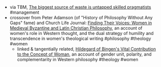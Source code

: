 - via TBM, [The biggest source of waste is untapped skilled pragmatists](https://cutlefish.substack.com/p/tbm-271-the-biggest-untapped-opportunity) #management
- crossover from Peter Adamson (of "History of Philosophy Without Any Gaps" fame) and Church Life Journal: [Finding Their Voices: Women in Medieval Byzantine and Latin Christian Philosophy](https://churchlifejournal.nd.edu/articles/finding-their-voices-women-in-medieval-byzantine-and-latin-christian-philosophy/), an account of women's role in Western thought, and the dual strategy of humility and transcendence in women's theological writing #philosophy #theology #women
	- linked & tangentially related, [Hildegard of Bingen's Vital Contribution to the Concept of Woman](https://churchlifejournal.nd.edu/articles/hildegard-of-bingens-vital-contribution-to-the-concept-of-woman/), an account of gender unit, polarity, and complementarity in Western philosophy #theology #women